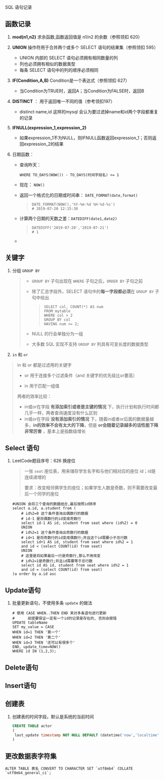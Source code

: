 SQL 语句记录

## 函数记录

1. **mod(n1,n2)** 求余函数,函数返回值是 n1/n2 的余数（参照领扣 620）

2. **UNION** 操作符用于合并两个或多个 SELECT 语句的结果集（参照领扣 595）

   - UNION 内部的 SELECT 语句必须拥有相同数量的列
   - 列也必须拥有相似的数据类型
   - 每条 SELECT 语句中的列的顺序必须相同

3. **IF(Condition,A,B)**   Condition是一个表达式（参照领扣 627）

   - 当Condition为TRUE时，返回A；当Condition为FALSE时，返回B

4. **DISTINCT** ： 用于返回唯一不同的值（参考领扣197）

   - distinct name,id 这样的mysql 会认为要过滤掉name和id两个字段都重复的记录

5. **IFNULL(expression_1,expression_2)**

   - 如果expression_1不为NULL，则IFNULL函数返回expression_1；否则返回expression_2的结果

6. 日期函数：

   - 查询昨天： 

     ````mysql
     WHERE TO_DAYS(NOW()) - TO_DAYS(时间字段名) <= 1
     ````

   - 现在：   `NOW()`
   
   - 返回一个格式化的日期或时间串： `DATE_FORMAT(date,format)`
   
     > ```mysql
     > DATE_FORMAT(NOW(),'%Y-%m-%d %H-%d-%s')
     > # 2019-07-20 12:15:30
     > ```
   
   - 计算两个日期的天数之差：`DATEDIFF(date1,date2)`
   
     > ```mysql
     > DATEDIFF('2019-07-20','2019-07-21')
     > # 1
     > ```
   
   - 





## 关键字

1. 分组 `GROUP BY`

   > - `GROUP BY` 子句出现在 `WHERE` 子句之后，`ORDER BY` 子句之前
   >
   > - 除了汇总字段外，SELECT 语句中的**每一字段都必须**在 `GROUP BY` 子句中给出
   >
   >   > ```mysql
   >   > SELECT col, COUNT(*) AS num
   >   > FROM mytable
   >   > WHERE col > 2
   >   > GROUP BY col
   >   > HAVING num >= 2;
   >   > ```
   >
   > - NULL 的行会单独分为一组
   >
   > - 大多数 SQL 实现不支持 `GROUP BY` 列具有可变长度的数据类型

2.  `in` 和 `or`

   > in 和 or 都是过滤用的关键字
   >
   > - or 用于连接多个过滤条件（and 关键字的优先级比or要高）
   >
   > - in 用于匹配一组值
   >
   > 两者的效率比较：
   >
   > - in或or在字段 **有添加索引或者是主键的情况** 下，执行计划和执行时间都几乎一样，两者查询速度没有什么区别
   > - in或or在字段 **没有添加索引的情况** 下，随着in或者or后面的数据量越多，**in的效率不会有太大的下降**，但是 **or会随着记录越多的话性能下降非常厉害** ，基本上是指数级增长





## Select 语句

1. LeetCode题目序号：626 换座位

   > 一张 `seat` 座位表，用来储存学生名字和与他们相对应的座位 id；id是连续递增的
   >
   > 要求：改变相邻俩学生的座位；如果学生人数是奇数，则不需要改变最后一个同学的座位

   ````mysql
   #UNION 会将三个查询的数据结合,最后按照id排序
   select a.id, a.student from (
       # id%2=0 这个条件查询出偶数行的数据
       # id-1 是将偶数行的id变成奇数行
       select id-1 AS id, student from seat where (id%2) = 0
       UNION
       # id%2=1 这个条件查询出奇数行的数据
       # id+1 是将奇数行的id变成偶数行;并且这个id需要小于总行数
       select id+1 AS id, student from seat where id%2 = 1 
       and id < (select COUNT(id) from seat)
       UNION
       # 这里是将如果最后一行是奇数行,那么不用改变
       # id%2=1是奇数行;并且id需要等于总行数
       select id AS id, student from seat where id%2 = 1 
       and id = (select COUNT(id) from seat) 
   )a order by a.id asc
   ````

   



## Update语句

1. 批量更新语句，不使用多条 `update` 的做法

   ````mysql
   # 使用 CASE WHEN..THEN END 来对多条语句进行更新
   #      前提要保证一定有一个id的记录是存在的, 否则会报错
   UPDATE tableName 
   SET my_value = CASE 
   WHEN id=1 THEN '第一个' 
   WHEN id=2 THEN '第二个' 
   WHEN id=3 THEN '还可以有很多个' 
   END, update_time=NOW() 
   WHERE id IN (1,2,3);
   ````

   







## Delete语句





## Insert语句





## 创建表

1. 创建表的时间字段，默认是系统的当前时间

   ```sql
   CREATE TABLE actor
   (
   	last_update timestamp NOT NULL DEFAULT (datetime('now','localtime'))
   )
   ```

   



## 更改数据表字符集

```mysql
ALTER TABLE 表名 CONVERT TO CHARACTER SET `utf8mb4` COLLATE `utf8mb4_general_ci`;
```

